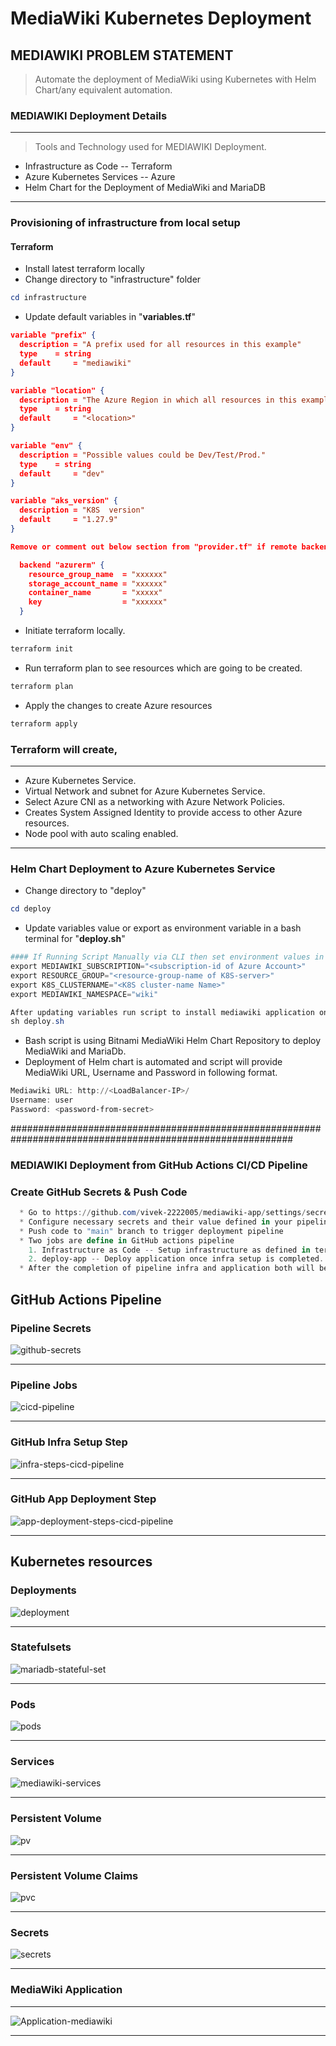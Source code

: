 # MediaWiki Kubernetes Deployment

## MEDIAWIKI PROBLEM STATEMENT
 > Automate the deployment of MediaWiki using Kubernetes with Helm Chart/any equivalent automation.

### MEDIAWIKI Deployment Details

***
> Tools and Technology used for MEDIAWIKI Deployment.
  * Infrastructure as Code -- Terraform
  * Azure Kubernetes Services -- Azure
  * Helm Chart for the Deployment of MediaWiki and MariaDB
***

### Provisioning of infrastructure from local setup
#### Terraform
 * Install latest terraform locally
 * Change directory to "infrastructure" folder
 ```powershell
 cd infrastructure
 ```
 * Update default variables in "**variables.tf**"
```json
variable "prefix" {
  description = "A prefix used for all resources in this example"
  type    = string
  default     = "mediawiki"
}

variable "location" {
  description = "The Azure Region in which all resources in this example should be provisioned"
  type    = string
  default     = "<location>"
}

variable "env" {
  description = "Possible values could be Dev/Test/Prod."
  type    = string
  default     = "dev"
}

variable "aks_version" {
  description = "K8S  version"
  default     = "1.27.9"
}
```
```json
Remove or comment out below section from "provider.tf" if remote backend is not required

  backend "azurerm" {
    resource_group_name  = "xxxxxx"
    storage_account_name = "xxxxxx"
    container_name       = "xxxxx"
    key                  = "xxxxxx"
  }
```

* Initiate terraform locally.
```powershell
terraform init
```
* Run terraform plan to see resources which are going to be created.
```powershell
terraform plan
```
* Apply the changes to create Azure resources 
```powershell
terraform apply
```

### Terraform will create,
***
  * Azure Kubernetes Service.
  * Virtual Network and subnet for Azure Kubernetes Service.
  * Select Azure CNI as a networking with Azure Network Policies.
  * Creates System Assigned Identity to provide access to other Azure resources.
  * Node pool with auto scaling enabled.
***

### Helm Chart Deployment to Azure Kubernetes Service
* Change directory to "deploy"
```powershell
cd deploy
```
* Update variables value or export as environment variable in a bash terminal for "**deploy.sh**"
```powershell
#### If Running Script Manually via CLI then set environment values in local terminal or supply proper values in this script #####
export MEDIAWIKI_SUBSCRIPTION="<subscription-id of Azure Account>"
export RESOURCE_GROUP="<resource-group-name of K8S-server>"
export K8S_CLUSTERNAME="<K8S cluster-name Name>"
export MEDIAWIKI_NAMESPACE="wiki"

After updating variables run script to install mediawiki application on AKS cluster
sh deploy.sh
```
* Bash script is using Bitnami MediaWiki Helm Chart Repository to deploy MediaWiki and MariaDb.
* Deployment of Helm chart is automated and script will provide MediaWiki URL, Username and Password in following format.
  
```powershell
Mediawiki URL: http://<LoadBalancer-IP>/
Username: user
Password: <password-from-secret>
```
###########################################################################################################

### MEDIAWIKI Deployment from GitHub Actions CI/CD Pipeline

### Create GitHub Secrets & Push Code
```powershell
  * Go to https://github.com/vivek-2222005/mediawiki-app/settings/secrets/actions
  * Configure necessary secrets and their value defined in your pipeline.
  * Push code to "main" branch to trigger deployment pipeline
  * Two jobs are define in GitHub actions pipeline
    1. Infrastructure as Code -- Setup infrastructure as defined in terraform scripts.
    2. deploy-app -- Deploy application once infra setup is completed.
  * After the completion of pipeline infra and application both will be deployed in a automated way. 
```
## GitHub Actions Pipeline 

### Pipeline Secrets
![github-secrets](https://github.com/vivek-2222005/mediawiki-application/assets/136461978/dde62fdf-3a88-4c2d-ac3f-a758b8e9d223)
***
### Pipeline Jobs
![cicd-pipeline](https://github.com/vivek-2222005/mediawiki-application/assets/136461978/b9c5dae5-9253-4ed0-9c38-bf5305bdcc51)
***
### GitHub Infra Setup Step 
![infra-steps-cicd-pipeline](https://github.com/vivek-2222005/mediawiki-application/assets/136461978/ec9e797a-9493-4bd5-9bc8-6fc29f9f543a)
***
### GitHub App Deployment Step 
![app-deployment-steps-cicd-pipeline](https://github.com/vivek-2222005/mediawiki-application/assets/136461978/e308412a-ea82-4e28-99fc-ff4c55ca3d43)
***

## Kubernetes resources

### Deployments
![deployment](https://github.com/vivek-2222005/mediawiki-application/assets/136461978/1d1a7d7d-c65c-4b59-ba12-98e89ef8eb6c)
***
### Statefulsets
![mariadb-stateful-set](https://github.com/vivek-2222005/mediawiki-application/assets/136461978/acc0ef98-09dd-4539-8694-25cd109c8a85)
***
### Pods
![pods](https://github.com/vivek-2222005/mediawiki-application/assets/136461978/ced16eca-a23c-4a5d-bad5-ca2382a869f0)
***
### Services
![mediawiki-services](https://github.com/vivek-2222005/mediawiki-application/assets/136461978/491b48e1-a33c-4a3d-b953-aa916ab223e6)
***
### Persistent Volume
![pv](https://github.com/vivek-2222005/mediawiki-application/assets/136461978/695c4ce9-87a6-4028-a9ae-fa0da88e4e08)
***
### Persistent Volume Claims
![pvc](https://github.com/vivek-2222005/mediawiki-application/assets/136461978/8c3b6b21-748b-4cf0-9520-4ce1b04e99e7)
***
### Secrets
![secrets](https://github.com/vivek-2222005/mediawiki-application/assets/136461978/91e6e833-2167-4a4a-840a-566b5654ef18)
***
### MediaWiki Application
***
![Application-mediawiki](https://github.com/vivek-2222005/mediawiki-application/assets/136461978/89027f76-f28c-4fa5-a223-138f59c695b9)
***
